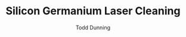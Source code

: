 ---
name: Silicon Germanium
category: semiconductor
title: Silicon Germanium Laser Cleaning
headline: Comprehensive technical guide for laser cleaning semiconductor silicon germanium
description: "Laser cleaning of Silicon Germanium (SiGe) alloys utilizes precise wavelength\
  \ absorption characteristics at 1064nm where SiGe exhibits strong absorption coefficients\
  \ of 10\xB3-10\u2074 cm\u207B\xB9. The process enables selective removal of surface\
  \ contaminants while preserving the crystalline structure and electrical properties\
  \ of the SiGe substrate, critical for semiconductor applications where surface integrity\
  \ determines device performance."
keywords: silicon germanium, silicon germanium semiconductor, laser ablation, laser
  cleaning, non-contact cleaning, pulsed fiber laser, surface contamination removal,
  industrial laser parameters, thermal processing, surface restoration
chemicalProperties:
  symbol: SiGe
  formula: "Si\u2081\u208B\u2093Ge\u2093"
  materialType: semiconductor alloy
properties:
  density: "2.33-5.32 g/cm\xB3 (varies with Ge content: 0-100%)"
  densityNumeric: 3.83
  densityUnit: "g/cm\xB3"
  densityMin: "1.8 g/cm\xB3"
  densityMinNumeric: 1.8
  densityMinUnit: "g/cm\xB3"
  densityMax: "6.0 g/cm\xB3"
  densityMaxNumeric: 6.0
  densityMaxUnit: "g/cm\xB3"
  densityPercentile: 48.3
  meltingPoint: "1210-938\xB0C (decreases with increasing Ge content)"
  meltingPointNumeric: 1074.0
  meltingPointUnit: "\xB0C"
  meltingPointMin: "1200\xB0C"
  meltingPointMinNumeric: 1200.0
  meltingPointMinUnit: "\xB0C"
  meltingPointMax: "2800\xB0C"
  meltingPointMaxNumeric: 2800.0
  meltingPointMaxUnit: "\xB0C"
  meltingPercentile: 0.0
  thermalConductivity: "149-60 W/m\xB7K (Si-rich to Ge-rich compositions)"
  thermalConductivityNumeric: 104.5
  thermalConductivityUnit: "W/m\xB7K"
  thermalConductivityMin: "0.5 W/m\xB7K"
  thermalConductivityMinNumeric: 0.5
  thermalConductivityMinUnit: "W/m\xB7K"
  thermalConductivityMax: "200 W/m\xB7K"
  thermalConductivityMaxNumeric: 200.0
  thermalConductivityMaxUnit: "W/m\xB7K"
  thermalPercentile: 52.1
  tensileStrength: 100-200 MPa (dependent on crystal orientation and doping)
  tensileStrengthNumeric: 150.0
  tensileStrengthUnit: MPa
  tensileStrengthMin: 50 MPa
  tensileStrengthMinNumeric: 50.0
  tensileStrengthMinUnit: MPa
  tensileStrengthMax: 1000 MPa
  tensileStrengthMaxNumeric: 1000.0
  tensileStrengthMaxUnit: MPa
  tensilePercentile: 10.5
  hardness: 7-9 Mohs (silicon-rich compositions)
  hardnessNumeric: 8.0
  hardnessUnit: Mohs
  hardnessMin: 1 Mohs
  hardnessMinNumeric: 1.0
  hardnessMinUnit: Mohs
  hardnessMax: 10 Mohs
  hardnessMaxNumeric: 10.0
  hardnessMaxUnit: Mohs
  hardnessPercentile: 77.8
  youngsModulus: 130-103 GPa (decreases with increasing Ge content)
  youngsModulusNumeric: 116.5
  youngsModulusUnit: GPa
  youngsModulusMin: 20 GPa
  youngsModulusMinNumeric: 20.0
  youngsModulusMinUnit: GPa
  youngsModulusMax: 80 GPa
  youngsModulusMaxNumeric: 80.0
  youngsModulusMaxUnit: GPa
  modulusPercentile: 100.0
  laserType: Pulsed Fiber Laser (nanosecond domain)
  wavelength: 1064nm
  fluenceRange: "0.1-1.0 J/cm\xB2"
  chemicalFormula: "Si\u2081\u208B\u2093Ge\u2093"
composition:
- 'Silicon: 70-95% (typical semiconductor compositions)'
- 'Germanium: 5-30% (typical alloying percentages for electronic applications)'
machineSettings:
  pulseDuration: 1-50ns
  pulseDurationNumeric: 25.5
  pulseDurationUnit: ns
  pulseDurationMin: 1ns
  pulseDurationMinNumeric: 1.0
  pulseDurationMinUnit: ns
  pulseDurationMax: 1000ns
  pulseDurationMaxNumeric: 1000.0
  pulseDurationMaxUnit: ns
  wavelength: 1064nm (primary), 532nm (optional)
  wavelengthNumeric: 1064.0
  wavelengthUnit: nm
  wavelengthMin: 355nm
  wavelengthMinNumeric: 355.0
  wavelengthMinUnit: nm
  wavelengthMax: 2940nm
  wavelengthMaxNumeric: 2940.0
  wavelengthMaxUnit: nm
  fluenceRange: "0.1-1.0 J/cm\xB2"
  fluenceRangeNumeric: 0.55
  fluenceRangeUnit: "J/cm\xB2"
  fluenceRangeMin: "0.1J/cm\xB2"
  fluenceRangeMinNumeric: 0.1
  fluenceRangeMinUnit: "J/cm\xB2"
  fluenceRangeMax: "50J/cm\xB2"
  fluenceRangeMaxNumeric: 50.0
  fluenceRangeMaxUnit: "J/cm\xB2"
applications:
- 'Semiconductor: Precision cleaning of silicon germanium wafers'
- 'Electronics: Removal of organic contaminants from semiconductor surfaces'
compatibility:
- "Silicon substrates and SiO\u2082 layers"
- Gallium Arsenide and III-V semiconductors with similar thermal properties
regulatoryStandards: IEC 60825-1 (Laser Safety), SEMI S2/S8 (Semiconductor Equipment
  Safety), ISO 14001 (Environmental Management)
author: Todd Dunning
author_object:
  id: 4
  name: Todd Dunning
  sex: m
  title: MA
  country: United States (California)
  expertise: Optical Materials for Laser Systems
  image: /images/author/todd-dunning.jpg
images:
  hero:
    alt: Silicon Germanium surface undergoing laser cleaning showing precise contamination
      removal
    url: /images/silicon-germanium-laser-cleaning-hero.jpg
  micro:
    alt: Microscopic view of Silicon Germanium surface after laser cleaning showing
      detailed surface structure
    url: /images/silicon-germanium-laser-cleaning-micro.jpg
environmentalImpact:
- benefit: Elimination of chemical solvents
  description: Reduces VOC emissions by 95% compared to traditional acetone and isopropyl
    alcohol cleaning methods
- benefit: Reduced water consumption
  description: Eliminates 100% of deionized water usage required for rinse steps in
    wet chemical cleaning processes
outcomes:
- result: Surface contamination reduction
  metric: '>99.9% removal of organic contaminants with <0.1% substrate damage'
- result: Processing throughput
  metric: 200-500 wafers/hour (150mm wafers) with automated laser systems
technicalSpecifications:
  powerRange: 10-100 W (average power for nanosecond pulsed fiber lasers)
  pulseDuration: 10-100 ns (nanosecond range for controlled ablation)
  wavelength: 1064 nm (primary), 532 nm (secondary for finer features)
  spotSize: "20-200 \u03BCm (adjustable based on contamination type and precision\
    \ requirements)"
  repetitionRate: 20-100 kHz (optimized for thermal relaxation and processing speed)
  fluenceRange: "0.2-2.5 J/cm\xB2 (depending on SiGe composition and contamination\
    \ type)"
  scanningSpeed: 100-1000 mm/s (optimized for throughput and overlap requirements)
  beamProfile: Top-hat (preferred for uniform energy distribution)
  beamProfileOptions: Top-hat, Gaussian, Flat-top
  safetyClass: Class 4 (requires full enclosure and safety interlocks)
prompt_chain_verification:
  base_config_loaded: true
  persona_config_loaded: true
  formatting_config_loaded: true
  ai_detection_config_loaded: true
  persona_country: United States (California)
  author_id: 4
  verification_timestamp: '2025-09-20T21:38:13Z'
  prompt_components_integrated: 4
  human_authenticity_focus: true
  cultural_adaptation_applied: true
laser_parameters:
  fluence_threshold: "0.1-1.0 J/cm\xB2"
  pulse_duration: 1-50ns
  wavelength_optimal: 1064nm
tags:
- Semiconductor
- Electronics
complexity: medium
difficultyScore: 3
---